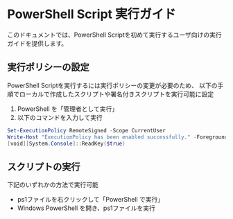 # PowerShell Script 実行ガイド
このドキュメントでは、PowerShell Scriptを初めて実行するユーザ向けの実行ガイドを提供します。

## 実行ポリシーの設定
PowerShell Scriptを実行するには実行ポリシーの変更が必要のため、
以下の手順でローカルで作成したスクリプトや署名付きスクリプトを実行可能に設定

1. PowerShell を「管理者として実行」
2. 以下のコマンドを入力して実行
```powershell
Set-ExecutionPolicy RemoteSigned -Scope CurrentUser
Write-Host "ExecutionPolicy has been enabled successfully." -ForegroundColor Cyan
[void][System.Console]::ReadKey($true)
```

## スクリプトの実行
下記のいずれかの方法で実行可能
- ps1ファイルを右クリックして「PowerShell で実行」
- Windows PowerShell を開き、ps1ファイルを実行
